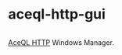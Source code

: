 # aceql-http-gui
<img src="https://www.aceql.com/favicon.png" alt=""/>

<a href="https://www.aceql.com">AceQL HTTP</a> Windows Manager.
